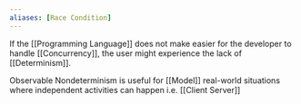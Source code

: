 ```yaml
---
aliases: [Race Condition]
---
```


If the [[Programming Language]] does not make easier for the developer to handle [[Concurrency]], the user might experience the lack of [[Determinism]].

Observable Nondeterminism is  useful for [[Model]] real-world situations where independent activities can happen i.e. [[Client Server]]

